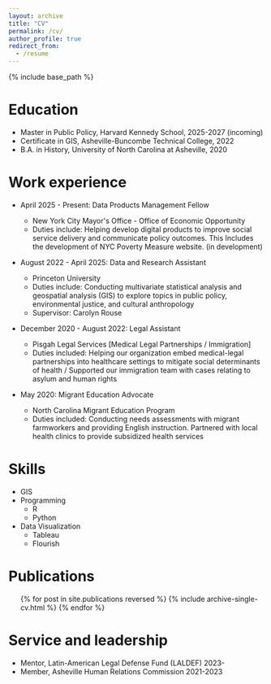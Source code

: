 ```yaml
---
layout: archive
title: "CV"
permalink: /cv/
author_profile: true
redirect_from:
  - /resume
---
```


{% include base_path %}

Education
======
* Master in Public Policy, Harvard Kennedy School, 2025-2027 (incoming)
* Certificate in GIS, Asheville-Buncombe Technical College, 2022
* B.A. in History, University of North Carolina at Asheville, 2020

Work experience
======
* April 2025 - Present: Data Products Management Fellow
  * New York City Mayor's Office - Office of Economic Opportunity
  * Duties include: Helping develop digital products to improve social service delivery and communicate policy outcomes. This Includes the development of NYC Poverty Measure website. (in development)


* August 2022 - April 2025: Data and Research Assistant
  * Princeton University
  * Duties include: Conducting multivariate statistical analysis and geospatial analysis (GIS) to explore topics in public policy, environmental justice, and cultural anthropology
  * Supervisor: Carolyn Rouse

* December 2020 - August 2022: Legal Assistant
  * Pisgah Legal Services [Medical Legal Partnerships / Immigration] 
  * Duties included: Helping our organization embed medical-legal partnerships into healthcare settings to mitigate social determinants of health / Supported our immigration team with cases relating to asylum and human rights
    

* May 2020: Migrant Education Advocate
  * North Carolina Migrant Education Program
  * Duties included: Conducting needs assessments with migrant farmworkers and providing English instruction. Partnered with local health clinics to provide subsidized health services
  
Skills
======
* GIS
* Programming
  * R
  * Python
* Data Visualization
  * Tableau
  * Flourish 

Publications
======
  <ul>{% for post in site.publications reversed %}
    {% include archive-single-cv.html %}
  {% endfor %}</ul>
    
Service and leadership
======
* Mentor, Latin-American Legal Defense Fund (LALDEF) 2023-
* Member, Asheville Human Relations Commission 2021-2023
